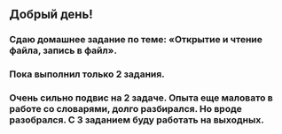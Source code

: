 ## Добрый день!  
### Сдаю домашнее задание по теме: «Открытие и чтение файла, запись в файл».  
### Пока выполнил только 2 задания. 
### Очень сильно подвис на 2 задаче. Опыта еще маловато в работе со словарями, долго разбирался. Но вроде разобрался. С 3 заданием буду работать на выходных. 



